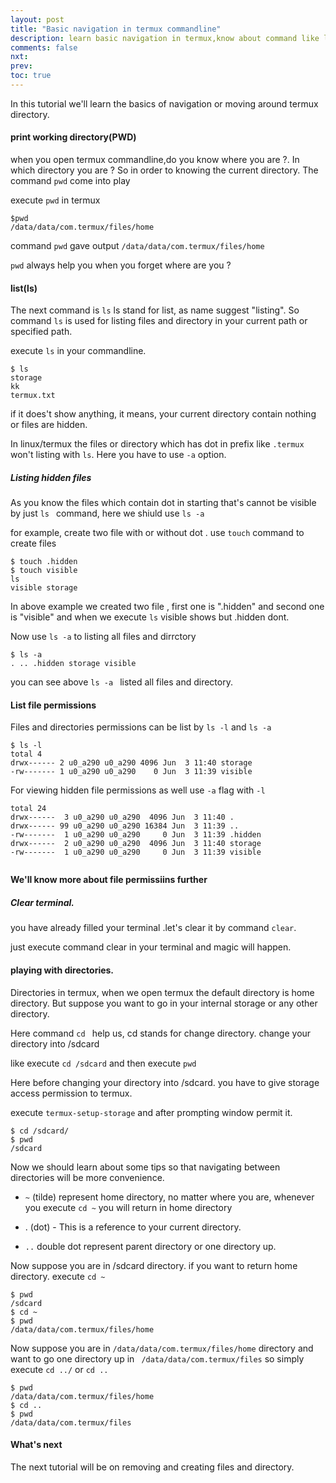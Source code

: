 ```yaml
---
layout: post
title: "Basic navigation in termux commandline"
description: learn basic navigation in termux,know about command like ls, pwd,cd,rm etc.
comments: false
nxt:
prev:
toc: true
---
```

In this tutorial we'll learn the basics of navigation or moving around termux directory.

#### print working directory(PWD)
when you open termux commandline,do you know where you are ?. In which directory you are ?
So in order to knowing the current directory. The command `pwd` come into play

execute `pwd` in termux
```
$pwd
/data/data/com.termux/files/home
```
command `pwd` gave output `/data/data/com.termux/files/home`

`pwd` always help you when you forget where are you ?

#### list(ls)
The next command is `ls` ls stand for list, as name suggest "listing". So command `ls` is used for listing files and directory in your current path or specified path.

execute `ls` in your commandline.

```
$ ls
storage
kk
termux.txt
```

if it does't show anything, it means, your current directory contain nothing or files are hidden.

In linux/termux the files or directory  which has dot in prefix like `.termux`  won't listing with `ls`. Here you have to use `-a` option.


##### Listing hidden files
As you know the files which contain dot in starting that's cannot be visible by just `ls ` command, here we shiuld use `ls -a`

for example, create two file with or without dot .
use `touch` command to create files


```
$ touch .hidden
$ touch visible
ls
visible storage
```
In above example we created two file , first one is ".hidden" and second one is "visible"
and when we execute `ls` visible shows but .hidden dont.

Now use `ls -a` to listing  all files and dirrctory
```
$ ls -a
. .. .hidden storage visible
```

you can see above `ls -a ` listed all files and directory.

#### List file permissions

Files and directories permissions can be list by `ls -l` and `ls -a`

```
$ ls -l
total 4
drwx------ 2 u0_a290 u0_a290 4096 Jun  3 11:40 storage
-rw------- 1 u0_a290 u0_a290    0 Jun  3 11:39 visible

```

For viewing hidden file permissions as well use `-a` flag with `-l`

```
total 24
drwx------  3 u0_a290 u0_a290  4096 Jun  3 11:40 .
drwx------ 99 u0_a290 u0_a290 16384 Jun  3 11:39 ..
-rw-------  1 u0_a290 u0_a290     0 Jun  3 11:39 .hidden
drwx------  2 u0_a290 u0_a290  4096 Jun  3 11:40 storage
-rw-------  1 u0_a290 u0_a290     0 Jun  3 11:39 visible


```

**We'll know more about file permissiins further**


##### Clear terminal.
you have already filled your terminal .let's clear it by command `clear`.

just execute command clear in your terminal and magic will happen.


#### playing with directories.
Directories in termux, when we open termux the default directory is  home directory.
But suppose you want to go in your internal storage or any other directory.

Here command `cd ` help us, cd stands for change directory.
change your directory into /sdcard

like execute `cd /sdcard` and then execute `pwd`

Here before changing your directory into /sdcard. you have to give storage access permission to termux.

execute `termux-setup-storage` and after prompting window permit it.

```
$ cd /sdcard/
$ pwd
/sdcard
```
Now we should learn about some tips so that navigating between directories will be more convenience.

* `~` (tilde) represent home directory, no matter where you are, whenever you execute `cd ~`
	you will return in home directory
* . (dot) - This is a reference to your current directory.

* `..` double dot represent parent directory or one directory up.


Now suppose you are in /sdcard directory. if you want to return home directory. execute `cd ~`
```
$ pwd
/sdcard
$ cd ~
$ pwd
/data/data/com.termux/files/home
```

Now suppose you are in `/data/data/com.termux/files/home` directory and want to go one directory up
in ` /data/data/com.termux/files` so simply execute `cd ../` or `cd ..`

```
$ pwd
/data/data/com.termux/files/home
$ cd ..
$ pwd 
/data/data/com.termux/files
```
#### What's next 
The next tutorial will be on removing and creating files and directory.



